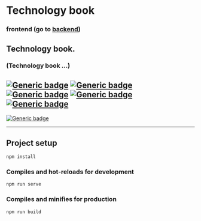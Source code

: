 # Technology book 
### frontend (go to [backend](https://github.com/nijepa/techbook-backend/))

## Technology book.
### (Technology book ...)

## [![Generic badge](https://img.shields.io/badge/HTML-E34F26.svg?style=plastic&logo=HTML5&logoColor=white)](https://developer.mozilla.org/en-US/docs/Web/Guide/HTML/HTML5) [![Generic badge](https://img.shields.io/badge/CSS-blue.svg?style=plastic&logo=CSS3)](https://www.tutorialrepublic.com/css-tutorial/) [![Generic badge](https://img.shields.io/badge/Sass-CC6699?style=plastic&logo=sass&logoColor=white)](https://www.tutorialrepublic.com/css-tutorial/) [![Generic badge](https://img.shields.io/badge/JavaScript-323330.svg?style=plastic&logo=JavaScript)](https://developer.mozilla.org/en-US/docs/Web/JavaScript) [![Generic badge](https://img.shields.io/badge/Vue.js-35495E?style=plastic&logo=vue.js&logoColor=4FC08D)](https://vuejs.org/)

[![Generic badge](https://img.shields.io/badge/Live%20demo%20at-GitHub%20Pages-blueviolet.svg?style=for-the-badge&logo=GitHub)](https://master.dd05uw8ud8zc7.amplifyapp.com/)

<hr>

## Project setup
```
npm install
```

### Compiles and hot-reloads for development
```
npm run serve
```

### Compiles and minifies for production
```
npm run build
```